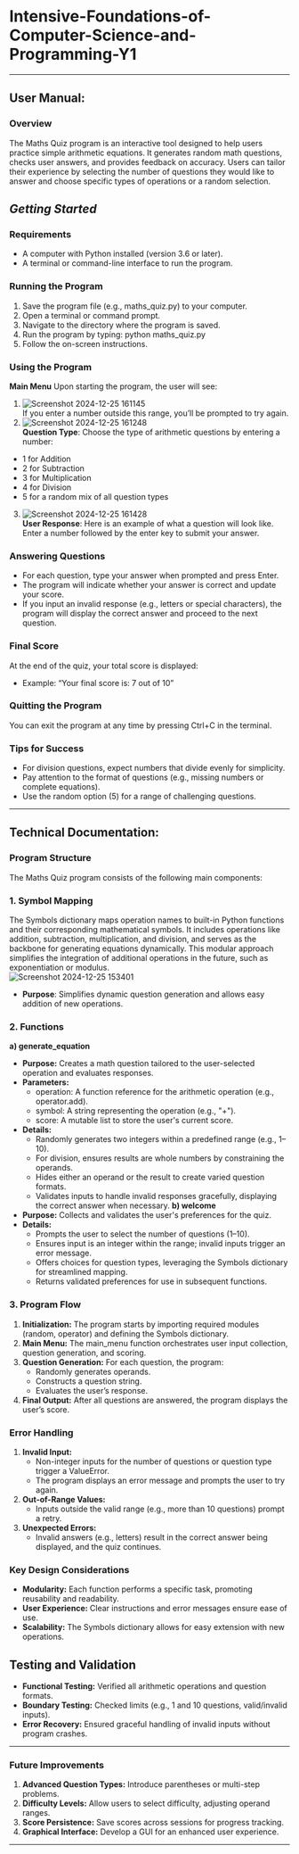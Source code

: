 # Intensive-Foundations-of-Computer-Science-and-Programming-Y1
---
## User Manual:
### **Overview**
The Maths Quiz program is an interactive tool designed to help users practice simple arithmetic equations. It generates random math questions, checks user answers, and provides feedback on accuracy. Users can tailor their experience by selecting the number of questions they would like to answer and choose specific types of operations or a random selection.
## *Getting Started*
### Requirements
*	A computer with Python installed (version 3.6 or later).
*	A terminal or command-line interface to run the program.
### Running the Program
1.	Save the program file (e.g., maths_quiz.py) to your computer.
2.	Open a terminal or command prompt.
3.	Navigate to the directory where the program is saved.
4.	Run the program by typing:	python maths_quiz.py
5.	Follow the on-screen instructions.
### Using the Program
**Main Menu**
Upon starting the program, the user will see:  
1. ![Screenshot 2024-12-25 161145](https://github.com/user-attachments/assets/622dc3af-ac1e-4f7e-9dcf-2e2a0e2f8fe4)  
If you enter a number outside this range, you’ll be prompted to try again.  
2. ![Screenshot 2024-12-25 161248](https://github.com/user-attachments/assets/4202a2c7-6000-404c-b275-a95394bd2029)  
**Question Type**: Choose the type of arithmetic questions by entering a number:  
*	1 for Addition
*	2 for Subtraction
*	3 for Multiplication
*	4 for Division
*	5 for a random mix of all question types  
3. ![Screenshot 2024-12-25 161428](https://github.com/user-attachments/assets/3b36eb4c-f2af-463a-a906-35af6630583b)  
**User Response**: Here is an example of what a question will look like. Enter a number followed by the enter key to submit your answer.  
### Answering Questions
*	For each question, type your answer when prompted and press Enter.
*	The program will indicate whether your answer is correct and update your score.
*	If you input an invalid response (e.g., letters or special characters), the program will display the correct answer and proceed to the next question.
### Final Score
At the end of the quiz, your total score is displayed:
*	Example: “Your final score is: 7 out of 10”
### Quitting the Program
You can exit the program at any time by pressing Ctrl+C in the terminal.
### Tips for Success
*	For division questions, expect numbers that divide evenly for simplicity.
*	Pay attention to the format of questions (e.g., missing numbers or complete equations).
*	Use the random option (5) for a range of challenging questions.
---
## Technical Documentation:
### **Program Structure**
The Maths Quiz program consists of the following main components:

### 1. Symbol Mapping
The Symbols dictionary maps operation names to built-in Python functions and their corresponding mathematical symbols. It includes operations like addition, subtraction, multiplication, and division, and serves as the backbone for generating equations dynamically. This modular approach simplifies the integration of additional operations in the future, such as exponentiation or modulus.  
![Screenshot 2024-12-25 153401](https://github.com/user-attachments/assets/dfbf3a69-365c-46c7-bcc9-49356a648651)  
* **Purpose**: Simplifies dynamic question generation and allows easy addition of new operations.  
### 2. Functions
**a) generate_equation**
*	**Purpose:** Creates a math question tailored to the user-selected operation and evaluates responses.
*	**Parameters:**
	- operation: A function reference for the arithmetic operation (e.g., operator.add).
	- symbol: A string representing the operation (e.g., "+").
	- score: A mutable list to store the user's current score.
*	**Details:**
	- Randomly generates two integers within a predefined range (e.g., 1–10).
	- For division, ensures results are whole numbers by constraining the operands.
	- Hides either an operand or the result to create varied question formats.
	- Validates inputs to handle invalid responses gracefully, displaying the correct answer when necessary.
**b) welcome**
*	**Purpose:** Collects and validates the user's preferences for the quiz.
*	**Details:**
	- Prompts the user to select the number of questions (1–10).
	- Ensures input is an integer within the range; invalid inputs trigger an error message.
	- Offers choices for question types, leveraging the Symbols dictionary for streamlined mapping.
	- Returns validated preferences for use in subsequent functions.
### 3. Program Flow
1.	**Initialization:** The program starts by importing required modules (random, operator) and defining the Symbols dictionary.
2.	**Main Menu:** The main_menu function orchestrates user input collection, question generation, and scoring.
3.	**Question Generation:** For each question, the program:
	- Randomly generates operands.
	- Constructs a question string.
	- Evaluates the user’s response.
4.	**Final Output:** After all questions are answered, the program displays the user’s score.
### Error Handling
1.	**Invalid Input:**
	- Non-integer inputs for the number of questions or question type trigger a ValueError.
	- The program displays an error message and prompts the user to try again.
2.	**Out-of-Range Values:**
	- Inputs outside the valid range (e.g., more than 10 questions) prompt a retry.
3.	**Unexpected Errors:**
	- Invalid answers (e.g., letters) result in the correct answer being displayed, and the quiz continues.
### Key Design Considerations
*	**Modularity:** Each function performs a specific task, promoting reusability and readability.
*	**User Experience:** Clear instructions and error messages ensure ease of use.
*	**Scalability:** The Symbols dictionary allows for easy extension with new operations.
## Testing and Validation
*	**Functional Testing:** Verified all arithmetic operations and question formats.
*	**Boundary Testing:** Checked limits (e.g., 1 and 10 questions, valid/invalid inputs).
*	**Error Recovery:** Ensured graceful handling of invalid inputs without program crashes.
---
### Future Improvements
1.	**Advanced Question Types:** Introduce parentheses or multi-step problems.
2.	**Difficulty Levels:** Allow users to select difficulty, adjusting operand ranges.
3.	**Score Persistence:** Save scores across sessions for progress tracking.
4.	**Graphical Interface:** Develop a GUI for an enhanced user experience.
---
